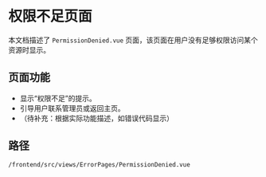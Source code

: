 # 权限不足页面

本文档描述了 `PermissionDenied.vue` 页面，该页面在用户没有足够权限访问某个资源时显示。

## 页面功能
*   显示“权限不足”的提示。
*   引导用户联系管理员或返回主页。
*   （待补充：根据实际功能描述，如错误代码显示）

## 路径
`/frontend/src/views/ErrorPages/PermissionDenied.vue`